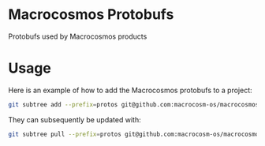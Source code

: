 # Macrocosmos Protobufs
Protobufs used by Macrocosmos products

# Usage
Here is an example of how to add the Macrocosmos protobufs to a project:

```bash
git subtree add --prefix=protos git@github.com:macrocosm-os/macrocosmos-protos.git main --squash
```

They can subsequently be updated with:

```bash
git subtree pull --prefix=protos git@github.com:macrocosm-os/macrocosmos-protos.git main --squash
```
